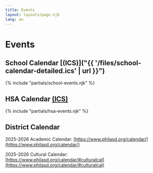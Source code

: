```yaml
---
title: Events
layout: layouts/page.njk
lang: en
---
```


# Events

## School Calendar [(ICS)]("{{ '/files/school-calendar-detailed.ics' | url }}")

{% include "partials/school-events.njk" %}

## HSA Calendar [(ICS)](https://calendar.google.com/calendar/ical/gwchildshsa%40gmail.com/public/basic.ics)

{% include "partials/hsa-events.njk" %}

## District Calendar

2025-2026 Academic Calendar: [https://www.philasd.org/calendar/](https://www.philasd.org/calendar/)

2025-2026 Cultural Calendar: [https://www.philasd.org/calendar/#culturalcal](https://www.philasd.org/calendar/#culturalcal)

